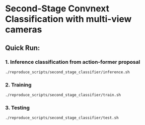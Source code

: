 # Second-Stage Convnext Classification with multi-view cameras

## Quick Run: 
### 1. Inference classification from action-former proposal
```bash
./reproduce_scripts/second_stage_classifier/inference.sh
```
### 2. Training
```bash
./reproduce_scripts/second_stage_classifier/train.sh
```
### 3. Testing
```bash
./reproduce_scripts/second_stage_classifier/test.sh
```